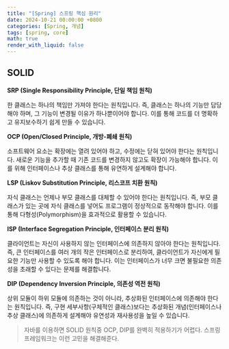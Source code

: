 ```yaml
---
title: "[Spring] 스프링 핵심 원리"
date: 2024-10-21 00:00:00 +0800
categories: [Spring, 개념]
tags: [spring, core]
math: true
render_with_liquid: false
---
```


## SOLID

**SRP (Single Responsibility Principle, 단일 책임 원칙)**

한 클래스는 하나의 책임만 가져야 한다는 원칙입니다. 즉, 클래스는 하나의 기능만 담당해야 하며, 그 기능이 변경될 이유가 하나뿐이어야 합니다. 이를 통해 코드를 더 명확하고 유지보수하기 쉽게 만들 수 있습니다.

**OCP (Open/Closed Principle, 개방-폐쇄 원칙)**

소프트웨어 요소는 확장에는 열려 있어야 하고, 수정에는 닫혀 있어야 한다는 원칙입니다. 새로운 기능을 추가할 때 기존 코드를 변경하지 않고도 확장이 가능해야 합니다. 이를 위해 인터페이스나 추상 클래스를 통해 유연하게 설계해야 합니다.

**LSP (Liskov Substitution Principle, 리스코프 치환 원칙)**

자식 클래스는 언제나 부모 클래스를 대체할 수 있어야 한다는 원칙입니다. 즉, 부모 클래스가 있는 곳에 자식 클래스를 넣어도 프로그램이 정상적으로 동작해야 합니다. 이를 통해 다형성(Polymorphism)을 효과적으로 활용할 수 있습니다.

**ISP (Interface Segregation Principle, 인터페이스 분리 원칙)**

클라이언트는 자신이 사용하지 않는 인터페이스에 의존하지 않아야 한다는 원칙입니다. 즉, 큰 인터페이스를 여러 개의 작은 인터페이스로 분리하여, 클라이언트가 자신에게 필요한 기능만 사용할 수 있도록 해야 합니다. 이는 인터페이스가 너무 크면 불필요한 의존성을 초래할 수 있다는 문제를 해결합니다.

**DIP (Dependency Inversion Principle, 의존성 역전 원칙)**

상위 모듈이 하위 모듈에 의존하는 것이 아니라, 추상화된 인터페이스에 의존해야 한다는 원칙입니다. 즉, 구현 세부사항(구체적인 클래스)보다는 추상화된 개념(인터페이스나 추상 클래스)에 의존하게 설계해야 유연성과 재사용성을 높일 수 있습니다.

> 자바를 이용하면 SOLID 원칙중 OCP, DIP를 완벽히 적용하기가 어렵다. 스프링 프레임워크는 이런 고민을 해결해준다.